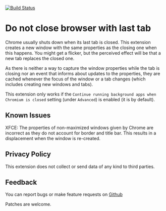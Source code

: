 [![Build Status](https://travis-ci.org/sblask/webextension-do-not-close-browser-with-last-tab.svg?branch=master)](https://travis-ci.org/sblask/webextension-do-not-close-browser-with-last-tab)

Do not close browser with last tab
==================================

Chrome usually shuts down when its last tab is closed. This extension creates a
new window with the same properties as the closing one when this happens. You
might get a flicker, but the perceived effect will be that a new tab replaces
the closed one.

As there is neither a way to capture the window properties while the tab is
closing nor an event that informs about updates to the properties, they are
cached whenever the focus of the window or a tab changes (which includes
creating new windows and tabs).

This extension only works if the `Continue running background apps when
Chromium is closed` setting (under `Advanced`) is enabled (it is by default).

Known Issues
------------

XFCE: The properties of non-maximized windows given by Chrome are incorrect as
they do not account for border and title bar. This results in a displacement
when the window is re-created.

Privacy Policy
--------------

This extension does not collect or send data of any kind to third parties.

Feedback
--------

You can report bugs or make feature requests on
[Github](https://github.com/sblask/webextension-do-not-close-browser-with-last-tab)

Patches are welcome.
